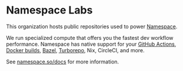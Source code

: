 # Namespace Labs

This organization hosts public repositories used to power [Namespace](https://namespace.so/).

We run specialized compute that offers you the fastest dev workflow performance.
Namespace has native support for your [GitHub Actions](https://namespace.so/docs/features/faster-github-actions), [Docker builds](https://namespace.so/docs/features/faster-builds), [Bazel](https://namespace.so/docs/caching/bazel), [Turborepo](https://namespace.so/docs/caching/bazel), Nix, CircleCI, and more.

See [namespace.so/docs](https://namespace.so/docs) for more information.
